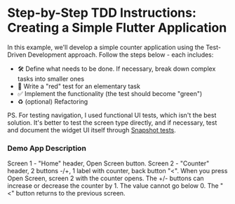 # Step-by-Step TDD Instructions: Creating a Simple Flutter Application
In this example, we'll develop a simple counter application using the Test-Driven Development approach. 
Follow the steps below - each includes:
- 🛠 Define what needs to be done. If necessary, break down complex tasks into smaller ones
- 🔴 Write a "red" test for an elementary task
- ✅ Implement the functionality (the test should become "green")
- ♻️ (optional) Refactoring

PS. For testing navigation, I used functional UI tests, which isn't the best solution. It's better to test the screen type directly, and if necessary, test and document the widget UI itself through [Snapshot tests][snt].

### Demo App Description
Screen 1 - "Home" header, Open Screen button. 
Screen 2 - "Counter" header, 2 buttons -/+, 1 label with counter, back button "<".
When you press Open Screen, screen 2 with the counter opens. The +/- buttons can increase or decrease the counter by 1. The value cannot go below 0. The "<" button returns to the previous screen.





[//]: # (These are reference links used in the body of this note and get stripped out when the markdown processor does its job. There is no need to format nicely because it shouldn't be seen. Thanks SO - http://stackoverflow.com/questions/4823468/store-comments-in-markdown-syntax)

   [snt]: <https://medium.com/@pablonicoli21/unveiling-snapshot-tests-a-deep-dive-into-flutters-golden-tests-bf8acc744df8>
